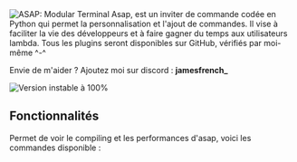 <!-- <h1 align="center"><code>ASAP</code></h1> -->
<img src="https://jamesfrench.fr/asap/banner.png" alt="ASAP: Modular Terminal">
Asap, est un inviter de commande codée en Python qui permet la personnalisation et l'ajout de commandes. Il vise à faciliter la vie des développeurs et à faire gagner du temps aux utilisateurs lambda. Tous les plugins seront disponibles sur GitHub, vérifiés par moi-même ^-^

Envie de m'aider ? Ajoutez moi sur discord : **jamesfrench_**

![Version instable à 100%](https://github.com/JamesMinoucha/Asap/assets/119378901/da9e5fc1-fbed-4d0e-9a75-1316970bcbf6)

## Fonctionnalités
Permet de voir le compiling et les performances d'asap, voici les commandes disponible :

